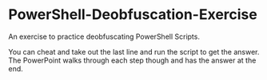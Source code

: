 # PowerShell-Deobfuscation-Exercise
An exercise to practice deobfuscating PowerShell Scripts.  
  
You can cheat and take out the last line and run the script to get the answer. The PowerPoint walks through each step though and has the answer at the end.
